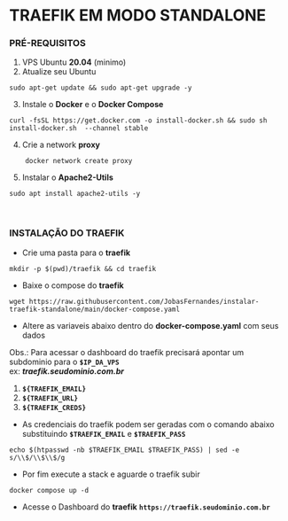 # TRAEFIK EM MODO STANDALONE

### PRÉ-REQUISITOS

1. VPS Ubuntu **20.04** (minimo)
2. Atualize seu Ubuntu
```shell
sudo apt-get update && sudo apt-get upgrade -y
```
3. Instale o **Docker** e o **Docker Compose**
```shell
curl -fsSL https://get.docker.com -o install-docker.sh && sudo sh install-docker.sh  --channel stable
```
4. Crie a network **proxy**
```shell
    docker network create proxy
```
5. Instalar o **Apache2-Utils**
```shell
sudo apt install apache2-utils -y
```
</BR>

### INSTALAÇÃO DO TRAEFIK

- Crie uma pasta para o **traefik**
```shell
mkdir -p $(pwd)/traefik && cd traefik
```
- Baixe o compose do **traefik**
```shell
wget https://raw.githubusercontent.com/JobasFernandes/instalar-traefik-standalone/main/docker-compose.yaml
```
- Altere as variaveis abaixo dentro do **docker-compose.yaml** com seus dados</BR>

Obs.: Para acessar o dashboard do traefik precisará apontar um subdominio para o **`$IP_DA_VPS`**</BR>
ex: **_traefik.seudominio.com.br_**

1. **`${TRAEFIK_EMAIL}`**
2. **`${TRAEFIK_URL}`**
3. **`${TRAEFIK_CREDS}`**
- As credenciais do traefik podem ser geradas com o comando abaixo substituindo **`$TRAEFIK_EMAIL`** e **`$TRAEFIK_PASS`**
```shell
echo $(htpasswd -nb $TRAEFIK_EMAIL $TRAEFIK_PASS) | sed -e s/\\$/\\$\\$/g
```
- Por fim execute a stack e aguarde o traefik subir
```shell
docker compose up -d
```
- Acesse o Dashboard do **traefik** **`https://traefik.seudominio.com.br`**

